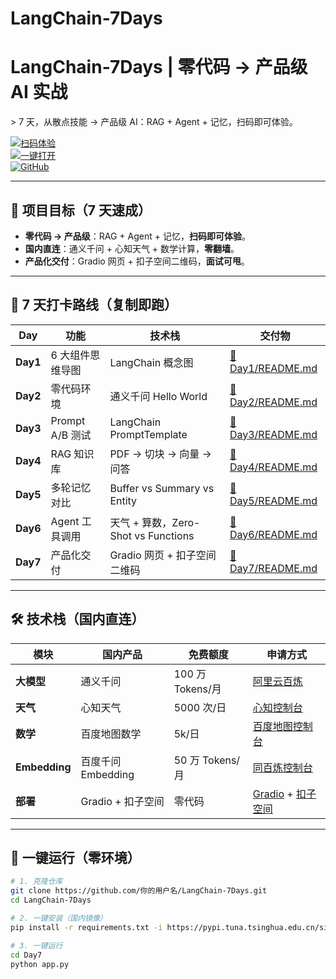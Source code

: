# LangChain-7Days
# LangChain-7Days | 零代码 → 产品级 AI 实战

&gt; 7 天，从散点技能 → 产品级 AI：RAG + Agent + 记忆，扫码即可体验。

[![扫码体验](https://img.shields.io/badge/扫码体验-零代码-blue)](https://space.coze.cn/s/你的-task-id)  
[![一键打开](https://img.shields.io/badge/一键打开-Web-blue)](https://space.coze.cn/s/你的-task-id)  
[![GitHub](https://img.shields.io/badge/GitHub-仓库-blue)](https://github.com/你的用户名/LangChain-7Days)

---

## 🎯 项目目标（7 天速成）
- **零代码 → 产品级**：RAG + Agent + 记忆，**扫码即可体验**。
- **国内直连**：通义千问 + 心知天气 + 数学计算，**零翻墙**。
- **产品化交付**：Gradio 网页 + 扣子空间二维码，**面试可甩**。

---

## 📅 7 天打卡路线（复制即跑）

| Day | 功能 | 技术栈 | 交付物 |
|---|---|---|---|
| **Day1** | 6 大组件思维导图 | LangChain 概念图 | [📄 Day1/README.md](Day1/README.md) |
| **Day2** | 零代码环境 | 通义千问 Hello World | [📄 Day2/README.md](Day2/README.md) |
| **Day3** | Prompt A/B 测试 | LangChain PromptTemplate | [📄 Day3/README.md](Day3/README.md) |
| **Day4** | RAG 知识库 | PDF → 切块 → 向量 → 问答 | [📄 Day4/README.md](Day4/README.md) |
| **Day5** | 多轮记忆对比 | Buffer vs Summary vs Entity | [📄 Day5/README.md](Day5/README.md) |
| **Day6** | Agent 工具调用 | 天气 + 算数，Zero-Shot vs Functions | [📄 Day6/README.md](Day6/README.md) |
| **Day7** | 产品化交付 | Gradio 网页 + 扣子空间二维码 | [📄 Day7/README.md](Day7/README.md) |

---

## 🛠️ 技术栈（国内直连）
| 模块 | 国内产品 | 免费额度 | 申请方式 |
|---|---|---|---|
| **大模型** | 通义千问 | 100 万 Tokens/月 | [阿里云百炼](https://bailian.console.aliyun.com) |
| **天气** | 心知天气 | 5000 次/日 | [心知控制台](https://console.seniverse.com) |
| **数学** | 百度地图数学 | 5k/日 | [百度地图控制台](https://lbsyun.baidu.com) |
| **Embedding** | 百度千问 Embedding | 50 万 Tokens/月 | [同百炼控制台](https://bailian.console.aliyun.com) |
| **部署** | Gradio + 扣子空间 | 零代码 | [Gradio](https://gradio.app) + [扣子空间](https://space.coze.cn) |

---

## 🚀 一键运行（零环境）
```bash
# 1. 克隆仓库
git clone https://github.com/你的用户名/LangChain-7Days.git
cd LangChain-7Days

# 2. 一键安装（国内镜像）
pip install -r requirements.txt -i https://pypi.tuna.tsinghua.edu.cn/simple

# 3. 一键运行
cd Day7
python app.py

